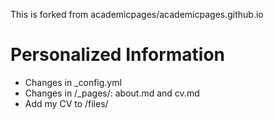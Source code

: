 This is forked from academicpages/academicpages.github.io

# Personalized Information
- Changes in _config.yml
- Changes in /_pages/: about.md and cv.md
- Add my CV to /files/
